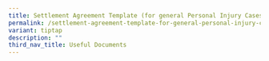 ```yaml
---
title: Settlement Agreement Template (for general Personal Injury Cases)
permalink: /settlement-agreement-template-for-general-personal-injury-cases/
variant: tiptap
description: ""
third_nav_title: Useful Documents
---
```

